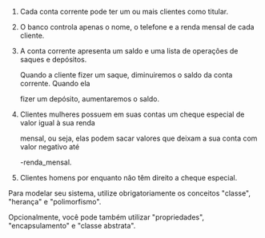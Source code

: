1. Cada conta corrente pode ter um ou mais clientes como titular.

2. O banco controla apenas o nome, o telefone e a renda mensal de cada cliente.

3. A conta corrente apresenta um saldo e uma lista de operações de saques e depósitos.

   Quando a cliente fizer um saque, diminuiremos o saldo da conta corrente. Quando ela 

   fizer um depósito, aumentaremos o saldo.

4. Clientes mulheres possuem em suas contas um cheque especial de valor igual à sua renda

   mensal, ou seja, elas podem sacar valores que deixam a sua conta com valor negativo até

   -renda_mensal.

5. Clientes homens por enquanto não têm direito a cheque especial.
 

Para modelar seu sistema, utilize obrigatoriamente os conceitos "classe", "herança" e "polimorfismo".

Opcionalmente, você pode também utilizar "propriedades", "encapsulamento" e "classe abstrata".